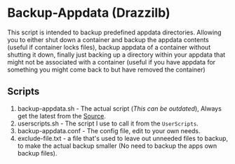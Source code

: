 # Backup-Appdata (Drazzilb)

This script is intended to backup predefined appdata directories. Allowing you to either shut down a container and backup the appdata contents (useful if container locks files), backup appdata of a container without shutting it down, finally just backing up a directory within your appdata that might not be associated with a container (useful if you have appdata for something you might come back to but have removed the container)

## Scripts

1. backup-appdata.sh - The actual script (*This can be outdated*), Always get the latest from the [Source](https://github.com/Drazzilb08/userScripts/tree/dev/scripts/backup-appdata).
1. userscripts.sh - The script I use to call it from the `UserScripts`.
1. backup-appdata.conf - The config file, edit to your own needs.
1. exclude-file.txt - a file that's used to leave out unneeded files to backup, to make the actual backup smaller (No need to backup the apps own backup files).
